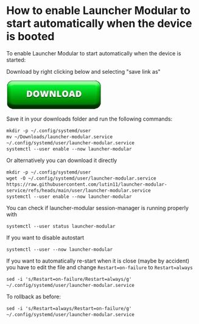 # How to enable Launcher Modular to start automatically when the device is booted

To enable Launcher Modular to start automatically when the device is started:

Download by right clicking below and selecting "save link as"

[![download](https://github.com/Fuseteam/linus-proof/blob/main/images/download.png)](https://raw.githubusercontent.com/lutin11/launcher-modular-service/refs/heads/main/user/launcher-modular.service)

Save it in your downloads folder and run the following commands:
```
mkdir -p ~/.config/systemd/user
mv ~/Downloads/launcher-modular.service ~/.config/systemd/user/launcher-modular.service
systemctl --user enable --now launcher-modular
```

Or alternatively you can download it directly
```
mkdir -p ~/.config/systemd/user
wget -O ~/.config/systemd/user/launcher-modular.service https://raw.githubusercontent.com/lutin11/launcher-modular-service/refs/heads/main/user/launcher-modular.service
systemctl --user enable --now launcher-modular
```

You can check if launcher-modular session-manager is running properly with
```
systemctl --user status launcher-modular
```

If you want to disable autostart
```
systemctl --user --now launcher-modular
```

If you want to automatically re-start when it is close (maybe by accident) you have to edit the file
and change `Restart=on-failure` to `Restart=always` 
```
sed -i 's/Restart=on-failure/Restart=always/g' ~/.config/systemd/user/launcher-modular.service
```
To rollback as before:
```
sed -i 's/Restart=always/Restart=on-failure/g' ~/.config/systemd/user/launcher-modular.service
```
